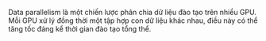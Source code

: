 Data parallelism là một chiến lược phân chia dữ liệu đào tạo trên nhiều GPU. Mỗi GPU xử lý đồng thời một tập hợp con dữ liệu khác nhau, điều này có thể tăng tốc đáng kể thời gian đào tạo tổng thể.